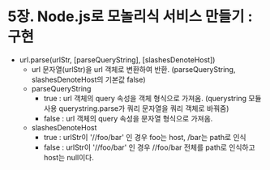 # 5장. Node.js로 모놀리식 서비스 만들기 : 구현

- url.parse(urlStr, [parseQueryString], [slashesDenoteHost])
  - url 문자열(urlStr)을 url 객체로 변환하여 반환. (parseQueryString, slashesDenoteHost의 기본값 false)
  - parseQueryString
    - true : url 객체의 query 속성을 객체 형식으로 가져옴. (querystring 모듈 사용 querystring.parse가 쿼리 문자열을 쿼리 객체로 바꿔줌)
    - false : url 객체의 query 속성을 문자열 형식으로 가져옴.
  - slashesDenoteHost
    - true : urlStr이 '//foo/bar' 인 경우 foo는 host, /bar는 path로 인식
    - false : urlStr이 '//foo/bar' 인 경우 //foo/bar 전체를 path로 인식하고 host는 null이다.